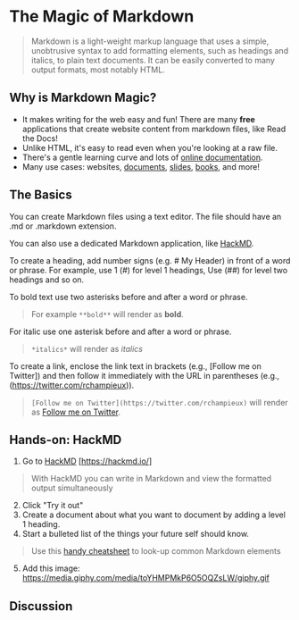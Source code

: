 # The Magic of Markdown

> Markdown is a light-weight markup language that uses a simple, unobtrusive syntax to add formatting elements, such as headings and italics, to plain text documents.  It can be easily converted to many output formats, most notably HTML.  

## Why is Markdown Magic?
- It makes writing for the web easy and fun!  There are many **free** applications that create website content from markdown files, like Read the Docs!
- Unlike HTML, it's easy to read even when you're looking at a raw file.
- There's a gentle learning curve and lots of [online documentation](https://github.com/adam-p/markdown-here/wiki/Markdown-Cheatsheet).
- Many use cases:  websites, [documents](https://ulysses.app/), [slides](https://github.com/gnab/remark), [books](https://leanpub.com), and more!

## The Basics

You can create Markdown files using a text editor.  The file should have an .md or .markdown extension.

You can also use a dedicated Markdown application, like [HackMD](https://hackmd.io/).

To create a heading, add number signs (e.g. # My Header) in front of a word or phrase.  For example, use 1 (#) for level 1 headings, Use (##) for level two headings and so on.

To bold text use two asterisks before and after a word or phrase.  
> For example `**bold**` will render as **bold**.

For italic use one asterisk before and after a word or phrase.
> `*italics*` will render as *italics*

To create a link, enclose the link text in brackets (e.g., [Follow me on Twitter]) and then follow it immediately with the URL in parentheses (e.g., (https://twitter.com/rchampieux)).  
> `[Follow me on Twitter](https://twitter.com/rchampieux)` will render as [Follow me on Twitter](https://twitter.com/rchampieux).

## Hands-on: HackMD
1. Go to [HackMD](https://hackmd.io/)
[https://hackmd.io/]
> With HackMD you can write in Markdown and view the formatted output simultaneously
2. Click "Try it out"
3. Create a document about what you want to document by adding a level 1 heading.
4. Start a bulleted list of the things your future self should know.
> Use this [handy cheatsheet](https://github.com/adam-p/markdown-here/wiki/Markdown-Cheatsheet#blockquotes) to look-up common Markdown elements
5. Add this image: https://media.giphy.com/media/toYHMPMkP6O5OQZsLW/giphy.gif

## Discussion

